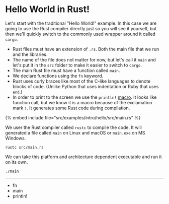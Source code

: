 # Hello World in Rust!

Let's start with the traditional "Hello World!" example. In this case we are going to use the Rust compiler directly just so you will see it yourself, but then we'll quickly switch to the commonly used wrapper around it called `cargo`.

* Rust files must have an extension of `.rs`. Both the main file that we run and the libraries.
* The name of the file does not matter for now, but let's call it `main` and let's put it in the `src` folder to make it easier to switch to `cargo`.
* The main Rust file must have a function called `main`.
* We declare functions using the `fn` keyword.
* Rust uses curly braces like most of the C-like languages to denote blocks of code. (Unlike Python that uses indentation or Ruby that uses `end`.)
* In order to print to the screen we use the `println!` [macro](https://doc.rust-lang.org/book/ch19-06-macros.html). It looks like function call, but we know it is a macro because of the exclamation mark `!`. It generates some Rust code during compilation.

{% embed include file="src/examples/intro/hello/src/main.rs" %}

We user the Rust compiler called `rustc` to compile the code. It will generated a file called `main` on Linux and macOS or `main.exe` on MS Windows.

```
rustc src/main.rs
```

We can take this platform and architecture dependent executable and run it on its own.

```
./main
```

---

* fn
* main
* println!
